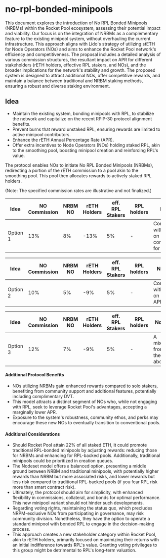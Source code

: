 # no-rpl-bonded-minipools

This document explores the introduction of No RPL Bonded Minipools (NRBMs) within the Rocket Pool ecosystem, assessing their potential impact and viability. Our focus is on the integration of NRBMs as a complementary feature to the existing minipool system, without overhauling the current infrastructure. This approach aligns with Lido's strategy of utilizing stETH for Node Operators (NOs) and aims to enhance the Rocket Pool network's efficiency and competitiveness. The proposal includes a detailed analysis of various commission structures, the resultant impact on APR for different stakeholders (rETH holders, effective RPL stakers, and NOs), and the broader implications for the network's stability and growth. The proposed system is designed to attract additional NOs, offer competitive rewards, and maintain a balance between traditional and NRBM staking methods, ensuring a robust and diverse staking environment.


## Idea

- Maintain the existing system, bonding minipools with RPL, to stabilize the network and capitalize on the recent RPIP-30 protocol alignment benefits.
- Prevent burns that reward unstaked RPL, ensuring rewards are limited to active minipool contributors.
- Enhance the rETH Annual Percentage Rate (APR).
- Offer extra incentives to Node Operators (NOs) holding staked RPL, akin to the smoothing pool, boosting minipool creation and reinforcing RPL's value.

The protocol enables NOs to initiate No RPL Bonded Minipools (NRBMs), redirecting a portion of the rETH commission to a pool akin to the smoothing pool. This pool then allocates rewards to actively staked RPL holders.

(Note: The specified commission rates are illustrative and not finalized.)

| Idea     | NO Commission | NRBM NO         | rETH Holders | eff. RPL Stakers | RPL holders | Notes |
| -------- | ------------- | --------------- | ------------ | ---------------- | ----------- | ----- |
| Option 1 | 13%              | 8%              | -13%         | 5%               | -        | Compete with Lido on NRBM commission for NO    |


| Idea     | NO Commission | NRBM NO         | rETH Holders | eff. RPL Stakers | RPL holders | Notes |
| -------- | ------------- | --------------- | ------------ | ---------------- | ----------- | ----- |
| Option 2 | 10%              | 5%              | -9%         | 5%               | -           | Compete with Lido on rETH APR     |


| Idea     | NO Commission | NRBM NO         | rETH Holders | eff. RPL Stakers | RPL holders | Notes |
| -------- | ------------- | --------------- | ------------ | ---------------- | ----------- | ----- |
| Option 3 | 12%              | 7%              | -9%         | 5%               | -           | A mixture from the above     |

#### Additional Protocol Benefits
- NOs utilizing NRBMs gain enhanced rewards compared to solo stakers, benefiting from community support and additional features, potentially including complimentary DVT.
- This model attracts a distinct segment of NOs who, while not engaging with RPL, seek to leverage Rocket Pool's advantages, accepting a marginally lower APR.
- Exposure to the system's robustness, community ethos, and perks may encourage these new NOs to eventually transition to conventional pools.


#### Additional Considerations
- Should Rocket Pool attain 22% of all staked ETH, it could promote traditional RPL-bonded minipools by adjusting rewards: reducing those for NRBMs and enhancing for RPL-backed pools. Additionally, traditional minipools could be prioritized in creation queues.
- The Nodeset model offers a balanced option, presenting a middle ground between NRBM and traditional minipools, with potentially higher rewards than NRBM but more associated risks, and lower rewards but less risk compared to traditional RPL-backed pools (if you fear RPL risk more than smart contract risk). 
- Ultimately, the protocol should aim for simplicity, with enhanced flexibility in commissions, collateral, and bonds for optimal performance. This new minipool variant should not hinder such developments.
- Regarding voting rights, maintaining the status quo, which precludes NRPM-exclusive NOs from participating in governance, may risk community division. Nonetheless, they have the option to operate a standard minipool with bonded RPL to engage in the decision-making process.
- This approach creates a new stakeholder category within Rocket Pool, akin to rETH holders, primarily focused on maximizing their returns with an initial indifference towards RPL's value. Granting voting privileges to this group might be detrimental to RPL's long-term valuation.
